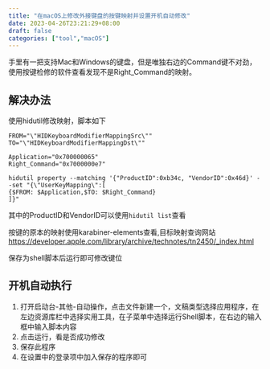 ```yaml
---
title: "在macOS上修改外接键盘的按键映射并设置开机自动修改"
date: 2023-04-26T23:21:29+08:00
draft: false
categories: ["tool","macOS"]
---
```


手里有一把支持Mac和Windows的键盘，但是唯独右边的Command键不对劲，使用按键检修的软件查看发现不是Right_Command的映射。
## 解决办法
使用hidutil修改映射，脚本如下
```shell
FROM="\"HIDKeyboardModifierMappingSrc\""
TO="\"HIDKeyboardModifierMappingDst\""

Application="0x700000065" 
Right_Command="0x7000000e7"

hidutil property --matching '{"ProductID":0xb34c, "VendorID":0x46d}' --set "{\"UserKeyMapping\":[
{$FROM: $Application,$TO: $Right_Command}
]}"
```
其中的ProductID和VendorID可以使用`hidutil list`查看

按键的原本的映射使用karabiner-elements查看,目标映射查询网站 https://developer.apple.com/library/archive/technotes/tn2450/_index.html

保存为shell脚本后运行即可修改键位

## 开机自动执行
1. 打开启动台-其他-自动操作，点击文件新建一个，文稿类型选择应用程序，在左边资源库栏中选择实用工具，在子菜单中选择运行Shell脚本，在右边的输入框中输入脚本内容
2. 点击运行，看是否成功修改
3. 保存此程序
4. 在设置中的登录项中加入保存的程序即可